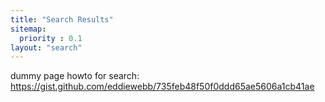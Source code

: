 ```yaml
---
title: "Search Results"
sitemap:
  priority : 0.1
layout: "search"
---
```


dummy page
howto for search: https://gist.github.com/eddiewebb/735feb48f50f0ddd65ae5606a1cb41ae
